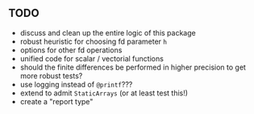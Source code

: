 

## TODO

* discuss and clean up the entire logic of this package
* robust heuristic for choosing fd parameter `h`
* options for other fd operations
* unified code for scalar / vectorial functions
* should the finite differences be performed in higher precision to get more robust tests?
* use logging instead of `@printf`???
* extend to admit `StaticArrays` (or at least test this!)
* create a "report type"
